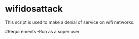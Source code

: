# wifidosattack
This script is used to make a denial of service on wifi networks.

#Requirements
  -Run as a super user

